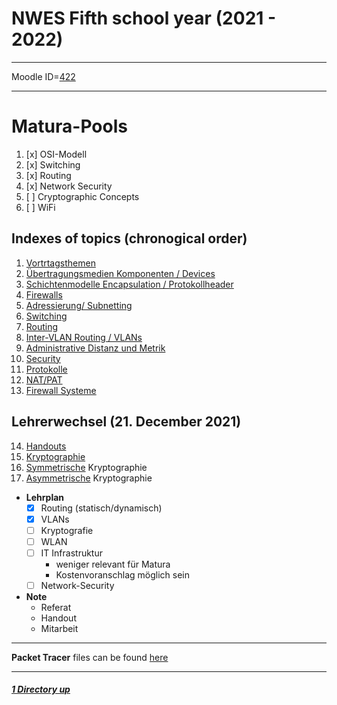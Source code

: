 # NWES Fifth school year (2021 - 2022)

----

Moodle ID=[422](https://moodle2.htlinn.ac.at/course/view.php?id=422)

----

Matura-Pools
====

1. [x] OSI-Modell
2. [x] Switching
3. [x] Routing
4. [x] Network Security
5. [ ] Cryptographic Concepts
6. [ ] WiFi

Indexes of topics (chronogical order)
-------------------------------------

1. [Vortrtagsthemen](./Vortragsthemen.md) 
2. [Übertragungsmedien Komponenten / Devices](./MedienDevices.md)
3. [Schichtenmodelle Encapsulation / Protokollheader](./Schichtenmodell.md)
4. [Firewalls](./Firewalls.md)
5. [Adressierung/ Subnetting](./AdressierungSubnetting.md)
6. [Switching](./Switching.md)
7. [Routing](./Routing.md)
8. [Inter-VLAN Routing / VLANs](./InterVlanRouting.md)
9. [Administrative Distanz und Metrik](./Metrik.md)
10. [Security](./Security.md)
11. [Protokolle](./Protokolle.md)
12. [NAT/PAT](./NatPat.md)
13. [Firewall Systeme](./FirewallSysteme.md)

Lehrerwechsel (21. December 2021)
----

14. [Handouts](./HandoutThemen.md)
15. [Kryptographie](./Kryptographie.md)
16. [Symmetrische](./Kryptographie_Symmetrisch.md) Kryptographie
17. [Asymmetrische](./Kryptographie_Asymmetrisch.md) Kryptographie


- **Lehrplan**
   - [x] Routing (statisch/dynamisch)
   - [x] VLANs
   - [ ] Kryptografie
   - [ ] WLAN
   - [ ] IT Infrastruktur
      - weniger relevant für Matura
      - Kostenvoranschlag möglich sein
   - [ ] Network-Security
- **Note**
   - Referat
   - Handout
   - Mitarbeit

----

**Packet Tracer** files can be found [here](./packetTracer/)

----

##### [1 Directory up](./../)
